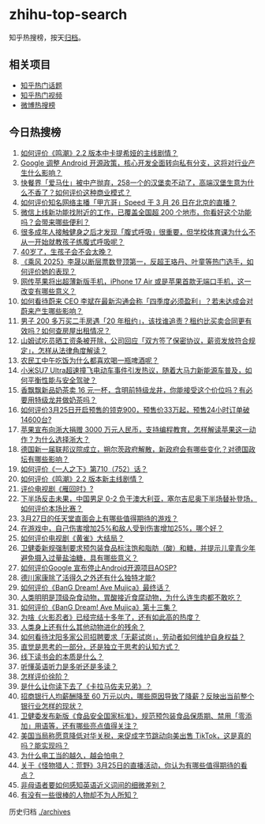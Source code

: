 # zhihu-top-search

知乎热搜榜，按天[归档](./archives)。

## 相关项目

- [知乎热门话题](https://github.com/justjavac/zhihu-trending-hot-questions)
- [知乎热门视频](https://github.com/justjavac/zhihu-trending-hot-video)
- [微博热搜榜](https://github.com/justjavac/weibo-trending-hot-search)

## 今日热搜榜

<!-- BEGIN -->
<!-- 最后更新时间 Fri Mar 28 2025 06:35:10 GMT+0800 (China Standard Time) -->

1. [如何评价《鸣潮》2.2 版本中卡提希娅的主线剧情？](https://www.zhihu.com/search?q=https%3A%2F%2Fapi.zhihu.com%2Fquestions%2F1888553119216035519)
1. [Google 调整 Android 开源政策，核心开发全面转向私有分支，这将对行业产生什么影响？](https://www.zhihu.com/search?q=https%3A%2F%2Fapi.zhihu.com%2Fquestions%2F1888573522948891336)
1. [快餐界「爱马仕」被中产抛弃，258一个的汉堡卖不动了，高端汉堡生意为什么不香了？如何评价这种商业模式？](https://www.zhihu.com/search?q=https%3A%2F%2Fapi.zhihu.com%2Fquestions%2F1888321817753646503)
1. [如何评价知名网络主播「甲亢哥」Speed 于 3 月 26 日在北京的直播？](https://www.zhihu.com/search?q=https%3A%2F%2Fapi.zhihu.com%2Fquestions%2F1888202911982527953)
1. [微信上线新功能找附近的工作，已覆盖全国超 200 个地市，你看好这个功能吗？会带来哪些便利？](https://www.zhihu.com/search?q=https%3A%2F%2Fapi.zhihu.com%2Fquestions%2F1888613271411582615)
1. [很多成年人接触健身之后才发现「腹式呼吸」很重要，但学校体育课为什么不从一开始就教孩子练腹式呼吸呢？](https://www.zhihu.com/search?q=https%3A%2F%2Fapi.zhihu.com%2Fquestions%2F15582295443)
1. [40岁了，生孩子会不会太晚？](https://www.zhihu.com/search?q=https%3A%2F%2Fapi.zhihu.com%2Fquestions%2F629019218)
1. [《乘风 2025》李晟以断层票数登顶第一，反超王珞丹、叶童等热门选手，如何评价她的表现？](https://www.zhihu.com/search?q=https%3A%2F%2Fapi.zhihu.com%2Fquestions%2F15727122034)
1. [网传苹果将出超薄新版手机，iPhone 17 Air 或是苹果首款无端口手机，这一改变有哪些意义？](https://www.zhihu.com/search?q=https%3A%2F%2Fapi.zhihu.com%2Fquestions%2F15238304263)
1. [如何看待蔚来 CEO 李斌在最新沟通会称「四季度必须盈利」？若未达成会对蔚来产生哪些影响？](https://www.zhihu.com/search?q=https%3A%2F%2Fapi.zhihu.com%2Fquestions%2F15673604861)
1. [男子 200 多万买二手房遇「20 年租约」，该找谁追责？租约比买卖合同更有效吗？如何查房屋出租情况？](https://www.zhihu.com/search?q=https%3A%2F%2Fapi.zhihu.com%2Fquestions%2F15645883096)
1. [山姆试吃员晒工资条被开除，公司回应「双方签了保密协议，薪资发放符合规定」，怎样从法律角度解读？](https://www.zhihu.com/search?q=https%3A%2F%2Fapi.zhihu.com%2Fquestions%2F15750330696)
1. [农民工中午吃饭为什么都喜欢喝一瓶啤酒呢？](https://www.zhihu.com/search?q=https%3A%2F%2Fapi.zhihu.com%2Fquestions%2F1887761907844372478)
1. [小米SU7 Ultra超速撞飞电动车事件引发热议，随着大马力新能源车普及，如何平衡性能与安全驾驶？](https://www.zhihu.com/search?q=https%3A%2F%2Fapi.zhihu.com%2Fquestions%2F15701732460)
1. [香飘飘新品奶茶卖 16 元一杯，含明前特级龙井，你能接受这个价位吗？有必要用特级龙井做奶茶吗？](https://www.zhihu.com/search?q=https%3A%2F%2Fapi.zhihu.com%2Fquestions%2F1888580413204685344)
1. [如何评价3月25日开启预售的领克900，预售价33万起，预售24小时订单破14600台?](https://www.zhihu.com/search?q=https%3A%2F%2Fapi.zhihu.com%2Fquestions%2F1887966798441325936)
1. [苹果宣布向浙大捐赠 3000 万元人民币，支持编程教育，怎样解读苹果这一动作？为什么选择浙大？](https://www.zhihu.com/search?q=https%3A%2F%2Fapi.zhihu.com%2Fquestions%2F15747764785)
1. [德国新一届联邦议院成立，朔尔茨政府解散，新政府会有哪些变化？对德国政坛有哪些影响？](https://www.zhihu.com/search?q=https%3A%2F%2Fapi.zhihu.com%2Fquestions%2F15739126811)
1. [如何评价《一人之下》第710（752）话？](https://www.zhihu.com/search?q=https%3A%2F%2Fapi.zhihu.com%2Fquestions%2F1888721154203694629)
1. [如何评价《鸣潮》2.2 版本新主线剧情？](https://www.zhihu.com/search?q=https%3A%2F%2Fapi.zhihu.com%2Fquestions%2F15749926709)
1. [评价电视剧《雁回时》?](https://www.zhihu.com/search?q=https%3A%2F%2Fapi.zhihu.com%2Fquestions%2F15447851308)
1. [下半场反击未果，中国男足 0-2 负于澳大利亚，塞尔吉尼奥下半场替补登场，如何评价本场比赛？](https://www.zhihu.com/search?q=https%3A%2F%2Fapi.zhihu.com%2Fquestions%2F15714784930)
1. [3月27日的任天堂直面会上有哪些值得期待的游戏？](https://www.zhihu.com/search?q=https%3A%2F%2Fapi.zhihu.com%2Fquestions%2F1888573596114338420)
1. [在游戏中，自己伤害增加25%和敌人受到伤害增加25%，哪个好？](https://www.zhihu.com/search?q=https%3A%2F%2Fapi.zhihu.com%2Fquestions%2F1887084947031949693)
1. [如何评价电视剧《黄雀》大结局？](https://www.zhihu.com/search?q=https%3A%2F%2Fapi.zhihu.com%2Fquestions%2F15754935409)
1. [卫健委新规强制要求预包装食品标注饱和脂肪（酸）和糖，并提示儿童青少年避免摄入过量盐油糖，具有哪些意义？](https://www.zhihu.com/search?q=https%3A%2F%2Fapi.zhihu.com%2Fquestions%2F1888520368077127816)
1. [如何评价Google 宣布停止Android开源项目AOSP?](https://www.zhihu.com/search?q=https%3A%2F%2Fapi.zhihu.com%2Fquestions%2F1888565008272700194)
1. [德川家康除了活得久之外还有什么独特才能?](https://www.zhihu.com/search?q=https%3A%2F%2Fapi.zhihu.com%2Fquestions%2F431139498)
1. [如何评价《BanG Dream! Ave Mujica》最终话？](https://www.zhihu.com/search?q=https%3A%2F%2Fapi.zhihu.com%2Fquestions%2F14330182052)
1. [人类明明是顶级杂食动物，胃酸接近食腐动物，为什么连生肉都不敢吃？](https://www.zhihu.com/search?q=https%3A%2F%2Fapi.zhihu.com%2Fquestions%2F14159370972)
1. [如何评价《BanG Dream! Ave Mujica》第十三集？](https://www.zhihu.com/search?q=https%3A%2F%2Fapi.zhihu.com%2Fquestions%2F13590791982)
1. [为啥《火影忍者》已经完结十多年了，还有如此高的热度？](https://www.zhihu.com/search?q=https%3A%2F%2Fapi.zhihu.com%2Fquestions%2F1885633584972399746)
1. [人类身上还有什么其他动物进化的残余？](https://www.zhihu.com/search?q=https%3A%2F%2Fapi.zhihu.com%2Fquestions%2F46937432)
1. [如何看待沈阳多家公司招聘要求「无薪试岗」，劳动者如何维护自身权益？](https://www.zhihu.com/search?q=https%3A%2F%2Fapi.zhihu.com%2Fquestions%2F1888529875532481590)
1. [直觉是思考的一部分，还是独立于思考的认知方式？](https://www.zhihu.com/search?q=https%3A%2F%2Fapi.zhihu.com%2Fquestions%2F15401805485)
1. [线下读书会的本质是什么？](https://www.zhihu.com/search?q=https%3A%2F%2Fapi.zhihu.com%2Fquestions%2F501415308)
1. [听懂英语听力是多听还是多读？](https://www.zhihu.com/search?q=https%3A%2F%2Fapi.zhihu.com%2Fquestions%2F15376418008)
1. [怎样评价徐阶？](https://www.zhihu.com/search?q=https%3A%2F%2Fapi.zhihu.com%2Fquestions%2F32297808)
1. [是什么让你读下去了《卡拉马佐夫兄弟》？](https://www.zhihu.com/search?q=https%3A%2F%2Fapi.zhihu.com%2Fquestions%2F15483265712)
1. [招商银行人均薪酬降至 60 万元以内，哪些原因导致了降薪？反映出当前整个银行业怎样的现状？](https://www.zhihu.com/search?q=https%3A%2F%2Fapi.zhihu.com%2Fquestions%2F15750040691)
1. [卫健委发布新版《食品安全国家标准》，规范预包装食品保质期、禁用「零添加」用语等，还有哪些亮点值得关注？](https://www.zhihu.com/search?q=https%3A%2F%2Fapi.zhihu.com%2Fquestions%2F1888517228078531270)
1. [美国当局称愿意降低对华关税，来促成字节跳动向美出售 TikTok，这是真的吗？能实现吗？](https://www.zhihu.com/search?q=https%3A%2F%2Fapi.zhihu.com%2Fquestions%2F1888529644459877414)
1. [为什么电工当的越久，越会怕电？](https://www.zhihu.com/search?q=https%3A%2F%2Fapi.zhihu.com%2Fquestions%2F1887624089100845093)
1. [关于《怪物猎人：荒野》3月25日的直播活动，你认为有哪些值得期待的看点？](https://www.zhihu.com/search?q=https%3A%2F%2Fapi.zhihu.com%2Fquestions%2F15601359512)
1. [非母语者要如何感知英语近义词间的细微差别？](https://www.zhihu.com/search?q=https%3A%2F%2Fapi.zhihu.com%2Fquestions%2F15623616064)
1. [有没有一些很棒的人物却不为人所知？](https://www.zhihu.com/search?q=https%3A%2F%2Fapi.zhihu.com%2Fquestions%2F55032961)

<!-- END -->

历史归档 [./archives](./archives)
